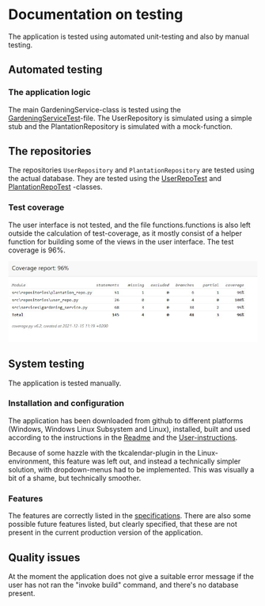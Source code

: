# Documentation on testing  

The application is tested using automated unit-testing and also by manual testing.  

## Automated testing  

### The application logic  

The main GardeningService-class is tested using the [GardeningServiceTest](https://github.com/rundtjan/ot-harjoitustyo/blob/master/puutarhasovellus/src/tests/gardening_service_test.py)-file. The UserRepository is simulated using a simple stub and the PlantationRepository is simulated with a mock-function.

## The repositories

The repositories `UserRepository` and `PlantationRepository` are tested using the actual database. They are tested using the [UserRepoTest](https://github.com/rundtjan/ot-harjoitustyo/blob/master/puutarhasovellus/src/tests/user_repo_test.py) and [PlantationRepoTest](https://github.com/rundtjan/ot-harjoitustyo/blob/master/puutarhasovellus/src/tests/plantation_repo_test.py) -classes. 

### Test coverage

The user interface is not tested, and the file functions.functions is also left outside the calculation of test-coverage, as it mostly consist of a helper function for building some of the views in the user interface. The test coverage is 96%. 

![Testcoverage](kuvat/coverage.JPG)

## System testing  

The application is tested manually.  

### Installation and configuration  

The application has been downloaded from github to different platforms (Windows, Windows Linux Subsystem and Linux), installed, built and used according to the instructions in the [Readme](https://github.com/rundtjan/ot-harjoitustyo) and the [User-instructions](https://github.com/rundtjan/ot-harjoitustyo/tree/master/puutarhasovellus/dokumentaatio).  

Because of some hazzle with the tkcalendar-plugin in the Linux-environment, this feature was left out, and instead a technically simpler solution, with dropdown-menus had to be implemented. This was visually a bit of a shame, but technically smoother.  

### Features  

The features are correctly listed in the [specifications](https://github.com/rundtjan/ot-harjoitustyo/blob/master/puutarhasovellus/dokumentaatio/vaatimusmaarittely.md). There are also some possible future features listed, but clearly specified, that these are not present in the current production version of the application.  

## Quality issues

At the moment the application does not give a suitable error message if the user has not ran the "invoke build" command, and there's no database present.

